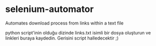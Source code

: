 # selenium-automator
Automates download process from links within a text file

python script'inin olduğu dizinde links.txt isimli bir dosya oluşturun ve linkleri buraya kaydedin. Gerisini script halledecektir ;)
